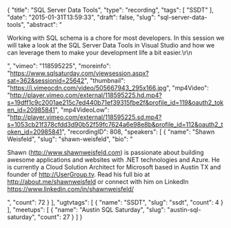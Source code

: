 {
  "title": "SQL Server Data Tools",
  "type": "recording",
  "tags": [
    "SSDT"
  ],
  "date": "2015-01-31T13:59:33",
  "draft": false,
  "slug": "sql-server-data-tools",
  "abstract": "<p>Working with SQL schema is a chore for most developers. In this session we will take a look at the SQL Server Data Tools in Visual Studio and how we can leverage them to make your development life a bit easier.\r\n</p>",
  "vimeo": "118595225",
  "moreinfo": "https://www.sqlsaturday.com/viewsession.aspx?sat=362&sessionid=25642",
  "thumbnail": "https://i.vimeocdn.com/video/505667943_295x166.jpg",
  "mp4Video": "http://player.vimeo.com/external/118595225.hd.mp4?s=19dff1c9c2001ae215c7ed440b71ef39315fbe2f&profile_id=119&oauth2_token_id=20985841",
  "mp4VideoLow": "http://player.vimeo.com/external/118595225.sd.mp4?s=1053cb21f378cfdd3d90b52f59fc7624a6e98e8b&profile_id=112&oauth2_token_id=20985841",
  "recordingID": 808,
  "speakers": [
    {
      "name": "Shawn Weisfeld",
      "slug": "shawn-weisfeld",
      "bio": "<p>Shawn (http://www.shawnweisfeld.com) is passionate about building awesome applications and websites with .NET technologies and Azure. He is currently a Cloud Solution Architect for Microsoft based in Austin TX and founder of http://UserGroup.tv. Read his full bio at http://about.me/shawnweisfeld or connect with him on LinkedIn https://www.linkedin.com/in/shawnweisfeld/</p>",
      "count": 72
    }
  ],
  "ugtvtags": [
    {
      "name": "SSDT",
      "slug": "ssdt",
      "count": 4
    }
  ],
  "meetups": [
    {
      "name": "Austin SQL Saturday",
      "slug": "austin-sql-saturday",
      "count": 27
    }
  ]
}